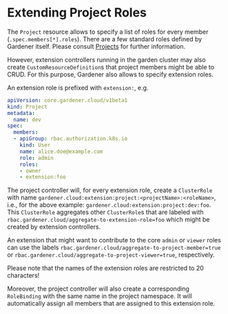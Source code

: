 # Extending Project Roles

The `Project` resource allows to specify a list of roles for every member (`.spec.members[*].roles`).
There are a few standard roles defined by Gardener itself.
Please consult [Projects](../usage/project/projects.md) for further information.

However, extension controllers running in the garden cluster may also create `CustomResourceDefinition`s that project members might be able to CRUD.
For this purpose, Gardener also allows to specify extension roles.

An extension role is prefixed with `extension:`, e.g.

```yaml
apiVersion: core.gardener.cloud/v1beta1
kind: Project
metadata:
  name: dev
spec:
  members:
  - apiGroup: rbac.authorization.k8s.io
    kind: User
    name: alice.doe@example.com
    role: admin
    roles:
    - owner
    - extension:foo
```

The project controller will, for every extension role, create a `ClusterRole` with name `gardener.cloud:extension:project:<projectName>:<roleName>`, i.e., for the above example: `gardener.cloud:extension:project:dev:foo`.
This `ClusterRole` aggregates other `ClusterRole`s that are labeled with `rbac.gardener.cloud/aggregate-to-extension-role=foo` which might be created by extension controllers.

An extension that might want to contribute to the core `admin` or `viewer` roles can use the labels `rbac.gardener.cloud/aggregate-to-project-member=true` or `rbac.gardener.cloud/aggregate-to-project-viewer=true`, respectively.

Please note that the names of the extension roles are restricted to 20 characters!

Moreover, the project controller will also create a corresponding `RoleBinding` with the same name in the project namespace.
It will automatically assign all members that are assigned to this extension role.
